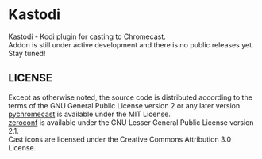 # Kastodi
Kastodi - Kodi plugin for casting to Chromecast.  
Addon is still under active development and there is no public releases yet.  
Stay tuned!  
## LICENSE  
Except as otherwise noted, the source code is distributed according to the terms of the GNU General Public License version 2 or any later version.  
[pychromecast](https://github.com/balloob/pychromecast) is available under the MIT License.  
[zeroconf](https://github.com/jstasiak/python-zeroconf) is available under the GNU Lesser General Public License version 2.1.  
Cast icons are licensed under the Creative Commons Attribution 3.0 License.  